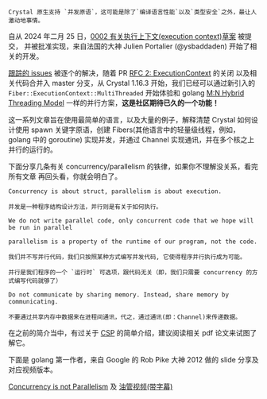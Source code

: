 ```
Crystal 原生支持 `并发原语`，这可能是除了`编译语言性能`以及`类型安全`之外，最让人激动地事情。
```
自从 2024 年二月 25 日，[0002 有关执行上下文(execution context)草案](https://github.com/crystal-lang/rfcs/blob/rfc-0002-mt-execution-contexts/text/0002-execution-contexts.md) 被提交，
并被批准实现，来自法国的大神 Julien Portalier (@ysbaddaden) 开始了相关的开发。

[跟踪的 issues](https://github.com/crystal-lang/crystal/issues/15342) 被逐个的解决，随着 PR [RFC 2: ExecutionContext](https://github.com/crystal-lang/crystal/pull/15302) 的关闭
以及相关代码合并入 master 分支，从 Crystal 1.16.3 开始，我们已经可以通过新引入的
`Fiber::ExecutionContext::MultiThreaded` 开始体验和 golang [M:N Hybrid Threading Model](https://medium.com/@rezauditore/introducing-m-n-hybrid-threading-in-go-unveiling-the-power-of-goroutines-8f2bd31abc84)
一样的并行方案，**这是社区期待已久的一个功能！**

这一系列文章旨在使用最简单的语言，以及大量的例子，解释清楚 Crystal 如何设计使用
spawn 关键字原语，创建 Fibers(其他语言中的轻量级线程，例如，golang 中的 goroutine) 
实现并发，并通过 Channel 实现通讯，并在多个核之上并行的运行的。

下面分享几条有关 concurrency/parallelism 的铁律，如果你不理解没关系，看完所有文章
再回头看，你就会明白了。

```
Concurrency is about struct, parallelism is about execution.

并发是一种程序结构设计方法，并行则是有关于如何执行。
```

```
We do not write parallel code, only concurrent code that we hope will be run in parallel

parallelism is a property of the runtime of our program, not the code.

我们并不写并行代码，我们只按照某种方式编写并发代码, 它使得程序并行执行成为可能。

并行是我们程序的一个 `运行时` 可选项，跟代码无关（即，我们只需要 concurrency 的方式编写代码就够了）
```

```
Do not communicate by sharing memory. Instead, share memory by communicating.

不要通过共享内存中数据来在进程间通讯，代之，通过通讯(即：Channel)来传递数据。
```

在之前的简介当中，有过关于 [CSP](http://127.0.0.1:3000/docs/introduction#anchor-%E5%9F%BA%E4%BA%8E%20) 的简单介绍，建议阅读相关 pdf 论文来试图了解它。

下面是 golang 第一作者，来自 Google 的 Rob Pike 大神 2012 做的 slide 分享及对应视频版本。

[Concurrency is not Parallelism](https://go.dev/talks/2012/waza.slide) 及 [油管视频(带字幕)](https://www.youtube.com/watch?v=oV9rvDllKEg)

